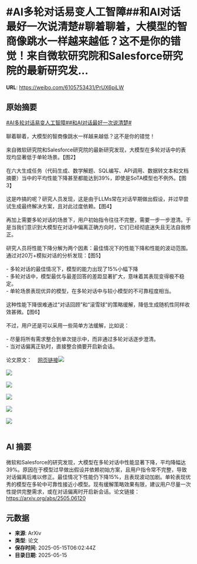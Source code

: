 # #AI多轮对话易变人工智障##和AI对话最好一次说清楚#聊着聊着，大模型的智商像跳水一样越来越低？这不是你的错觉！来自微软研究院和Salesforce研究院的最新研究发...

**URL**: https://weibo.com/6105753431/PrUX6piLW

## 原始摘要

<a href="https://m.weibo.cn/search?containerid=231522type%3D1%26t%3D10%26q%3D%23AI%E5%A4%9A%E8%BD%AE%E5%AF%B9%E8%AF%9D%E6%98%93%E5%8F%98%E4%BA%BA%E5%B7%A5%E6%99%BA%E9%9A%9C%23&amp;extparam=%23AI%E5%A4%9A%E8%BD%AE%E5%AF%B9%E8%AF%9D%E6%98%93%E5%8F%98%E4%BA%BA%E5%B7%A5%E6%99%BA%E9%9A%9C%23" data-hide=""><span class="surl-text">#AI多轮对话易变人工智障#</span></a><a href="https://m.weibo.cn/search?containerid=231522type%3D1%26t%3D10%26q%3D%23%E5%92%8CAI%E5%AF%B9%E8%AF%9D%E6%9C%80%E5%A5%BD%E4%B8%80%E6%AC%A1%E8%AF%B4%E6%B8%85%E6%A5%9A%23&amp;extparam=%23%E5%92%8CAI%E5%AF%B9%E8%AF%9D%E6%9C%80%E5%A5%BD%E4%B8%80%E6%AC%A1%E8%AF%B4%E6%B8%85%E6%A5%9A%23" data-hide=""><span class="surl-text">#和AI对话最好一次说清楚#</span></a><br><br>聊着聊着，大模型的智商像跳水一样越来越低？这不是你的错觉！<br><br>来自微软研究院和Salesforce研究院的最新研究发现，大模型在多轮对话中的表现均显著低于单轮场景。【图2】<br><br>在六大生成任务（代码生成、数学解题、SQL编写、API调用、数据转文本和文档摘要）当中的平均性能下降甚至都能达到39%，即使是SoTA模型也不例外。【图3】<br><br>这是咋搞的呢？研究人员发现，这是由于LLMs常在对话早期做出假设，并过早尝试生成最终解决方案，且对此过度依赖。【图4】<br><br>再加上需要多轮对话的场景下，用户初始指令往往不完整，需要一步一步澄清。于是当我们意识到大模型在对话中偏离正确方向时，它们已经彻底迷失且无法自我修正。<br><br>研究人员将性能下降分解为两个因素：最佳情况下的性能下降和性能的波动范围。通过对20万+模拟对话的分析发现：【图5】<br><br>- 多轮对话的最佳情况下，模型的能力出现了15%小幅下降<br>- 多轮对话中，模型最优与最差回答的差距显著扩大，意味着其表现变得极不稳定。<br>- 单轮场景表现优异的模型，在多轮对话中与较小模型的不可靠程度相当。<br><br>这种性能下降很难通过“对话回顾”和“滚雪球”的策略缓解，降低生成随机性同样收效甚微。【图6】<br><br>不过，用户还是可以采用一些简单方法缓解，比如说：<br><br>- 尽量将所有需求整合到单次提示中，而非通过多轮对话逐步澄清。<br>- 当对话偏离正轨时，直接整合摘要开启新会话。<br><br>论文原文：<a href="https://weibo.cn/sinaurl?u=https%3A%2F%2Farxiv.org%2Fabs%2F2505.06120" data-hide=""><span class="url-icon"><img style="width: 1rem;height: 1rem" src="https://h5.sinaimg.cn/upload/2015/09/25/3/timeline_card_small_web_default.png" referrerpolicy="no-referrer"></span><span class="surl-text">网页链接</span></a><img style="" src="https://tvax3.sinaimg.cn/large/006Fd7o3gy1i1g1rxyyzaj30zk0ogqe7.jpg" referrerpolicy="no-referrer"><br><br><img style="" src="https://tvax4.sinaimg.cn/large/006Fd7o3gy1i1g1rzhziij30zk0imk0b.jpg" referrerpolicy="no-referrer"><br><br><img style="" src="https://tvax4.sinaimg.cn/large/006Fd7o3gy1i1g1s1lgv7j30zk0hfto8.jpg" referrerpolicy="no-referrer"><br><br><img style="" src="https://tvax4.sinaimg.cn/large/006Fd7o3gy1i1g1s2jjv9j30zk0azdla.jpg" referrerpolicy="no-referrer"><br><br><img style="" src="https://tvax1.sinaimg.cn/large/006Fd7o3gy1i1g1s6b6clj30zk0luk5g.jpg" referrerpolicy="no-referrer"><br><br><img style="" src="https://tvax4.sinaimg.cn/large/006Fd7o3gy1i1g1s9l7lfj30ew0a4gow.jpg" referrerpolicy="no-referrer"><br><br>

## AI 摘要

微软和Salesforce的研究发现，大模型在多轮对话中性能显著下降，平均降幅达39%。原因在于模型过早做出假设并依赖初始方案，且用户指令常不完整，导致对话偏离后难以修正。最佳情况下性能仍下降15%，且表现波动加剧。单轮表现优秀的模型在多轮中可靠性接近小模型。现有缓解策略效果有限，建议用户尽量一次性提供完整需求，或在对话偏离时开启新会话。论文链接：https://arxiv.org/abs/2505.06120

## 元数据

- **来源**: ArXiv
- **类型**: 论文
- **保存时间**: 2025-05-15T06:02:44Z
- **目录日期**: 2025-05-15

